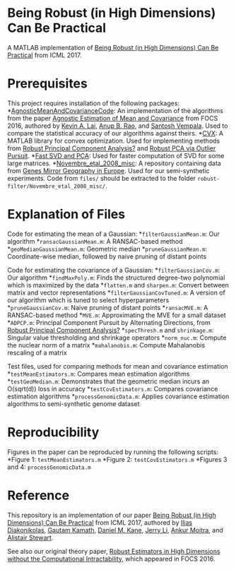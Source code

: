 # Being Robust (in High Dimensions) Can Be Practical
A MATLAB implementation of [Being Robust (in High Dimensions) Can Be Practical](https://arxiv.org/abs/1703.00893) from ICML 2017.

Prerequisites 
===
This project requires installation of the following packages:
*[AgnosticMeanAndCovarianceCode](https://github.com/kal2000/AgnosticMeanAndCovarianceCode): An implementation of the algorithms from the paper [Agnostic Estimation of Mean and Covariance](https://arxiv.org/abs/1604.06968) from FOCS 2016, authored by [Kevin A. Lai](https://www.cc.gatech.edu/~klai9/), [Anup B. Rao](https://sites.google.com/site/anupraob/), and [Santosh Vempala](https://www.cc.gatech.edu/~vempala/). Used to compare the statistical accuracy of our algorithms against theirs.
*[CVX](http://cvxr.com/cvx/): A MATLAB library for convex optimization. Used for implementing methods from [Robust Principal Component Analysis?](https://dl.acm.org/citation.cfm?id=1970395) and [Robust PCA via Outlier Pursuit](https://arxiv.org/abs/1010.4237).
*[Fast SVD and PCA](https://www.mathworks.com/matlabcentral/fileexchange/47132-fast-svd-and-pca): Used for faster computation of SVD for some large matrices.
*[Novembre_etal_2008_misc](https://github.com/NovembreLab/Novembre_etal_2008_misc): A repository containing data from [Genes Mirror Geography in Europe](https://www.nature.com/articles/nature07331). Used for our semi-synthetic experiments. Code from `files/` should be extracted to the folder `robust-filter/Novembre_etal_2008_misc/`.

Explanation of Files
===
Code for estimating the mean of a Gaussian:
*`filterGaussianMean.m`: Our algorithm
*`ransacGaussianMean.m`: A RANSAC-based method
*`geoMedianGaussianMean.m`: Geometric median
*`pruneGaussianMean.m`: Coordinate-wise median, followed by naive pruning of distant points

Code for estimating the covariance of a Gaussian:
*`filterGaussianCov.m`: Our algorithm
    *`findMaxPoly.m`: Finds the structured degree-two polynomial which is maximized by the data
    *`flatten.m` and `sharpen.m`: Convert between matrix and vector representations
*`filterGaussianCovTuned.m`: A version of our algorithm which is tuned to select hyperparameters 
*`pruneGaussianCov.m`: Naive pruning of distant points
*`ransacMVE.m`: A RANSAC-based method
    *`MVE.m`: Approximating the MVE for a small dataset
*`ADPCP.m`: Principal Component Pursuit by Alternating Directions, from [Robust Principal Component Analysis?](https://dl.acm.org/citation.cfm?id=1970395)
    *`specThresh.m` and `shrinkage.m`: Singular value thresholding and shrinkage operators
    *`norm_nuc.m`: Compute the nuclear norm of a matrix
*`mahalanobis.m`: Compute Mahalanobis rescaling of a matrix

Test files, used for comparing methods for mean and covariance estimation
*`testMeanEstimators.m`: Compares mean estimation algorithms
*`testGeoMedian.m`: Demonstrates that the geometric median incurs an O(sqrt(d)) loss in accuracy
*`testCovEstimators.m`: Compares covariance estimation algorithms
*`processGenomicData.m`: Applies covariance estimation algorithms to semi-synthetic genome dataset

Reproducibility
===
Figures in the paper can be reproduced by running the following scripts:
*Figure 1: `testMeanEstimators.m`
*Figure 2: `testCovEstimators.m`
*Figures 3 and 4: `processGenomicData.m`

Reference
===
This repository is an implementation of our paper [Being Robust (in High Dimensions) Can Be Practical](https://arxiv.org/abs/1703.00893) from ICML 2017, authored by [Ilias Diakonikolas](http://www.iliasdiakonikolas.org/), [Gautam Kamath](http://www.gautamkamath.com/), [Daniel M. Kane](https://cseweb.ucsd.edu/~dakane/), [Jerry Li](http://www.mit.edu/~jerryzli/), [Ankur Moitra](http://people.csail.mit.edu/moitra/), and [Alistair Stewart](http://www.alistair-stewart.com/).

See also our original theory paper, [Robust Estimators in High Dimensions without the Computational Intractability](https://arxiv.org/abs/1604.06443), which appeared in FOCS 2016.
